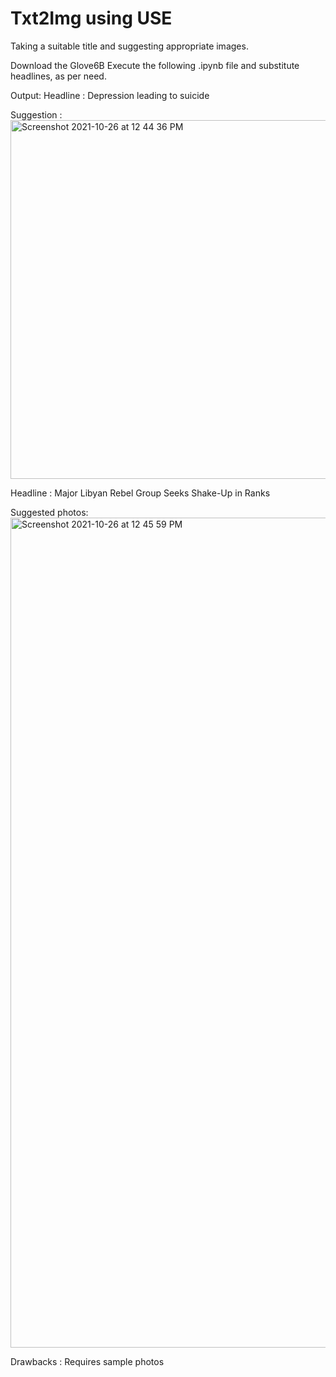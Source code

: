 # Txt2Img using USE
Taking a suitable title and suggesting appropriate images.

Download the Glove6B 
Execute the following .ipynb file and substitute headlines, as per need. 


Output: 
Headline : Depression leading to suicide


Suggestion : 
<img width="574" alt="Screenshot 2021-10-26 at 12 44 36 PM" src="https://user-images.githubusercontent.com/92970332/138826990-8b11c877-80ac-4b07-bdbe-4c6597e5cad8.png">


Headline : Major Libyan Rebel Group Seeks Shake-Up in Ranks


Suggested photos: 
<img width="1328" alt="Screenshot 2021-10-26 at 12 45 59 PM" src="https://user-images.githubusercontent.com/92970332/138827210-b3907778-cc10-49b4-a4eb-c7f9b9666729.png">

Drawbacks : 
Requires sample photos
